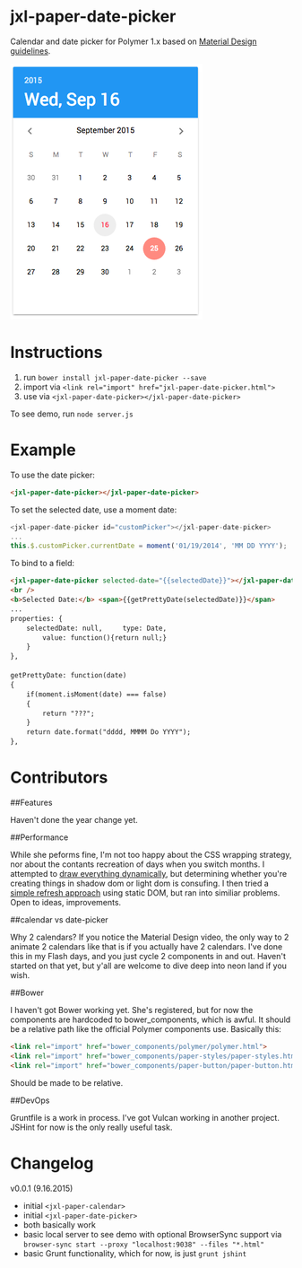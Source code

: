 # jxl-paper-date-picker

Calendar and date picker for Polymer 1.x based on [Material Design guidelines](https://www.google.com/design/spec/components/pickers.html#pickers-date-pickers).

![logo](jxl-paper-date-picker.png)

# Instructions

1. run `bower install jxl-paper-date-picker --save`
2. import via `<link rel="import" href="jxl-paper-date-picker.html">`
3. use via `<jxl-paper-date-picker></jxl-paper-date-picker>`

To see demo, run `node server.js`

# Example

To use the date picker:

```html
<jxl-paper-date-picker></jxl-paper-date-picker>
```
To set the selected date, use a moment date:

```javascript
<jxl-paper-date-picker id="customPicker"></jxl-paper-date-picker>
...
this.$.customPicker.currentDate = moment('01/19/2014', 'MM DD YYYY');
```

To bind to a field:
```html
<jxl-paper-date-picker selected-date="{{selectedDate}}"></jxl-paper-date-picker>
<br />
<b>Selected Date:</b> <span>{{getPrettyDate(selectedDate)}}</span>
...
properties: {
	selectedDate: null,		type: Date,
		value: function(){return null;}
	}
},

getPrettyDate: function(date)
{
	if(moment.isMoment(date) === false)
	{
		return "???";
	}
	return date.format("dddd, MMMM Do YYYY");
},
```



# Contributors

##Features

Haven't done the year change yet.

##Performance

While she peforms fine, I'm not too happy about the CSS wrapping strategy, nor about the contants recreation of days when you switch months. I attempted to [draw everything dynamically](https://github.com/JesterXL/Starting-Strength-Polymer/blob/refactor-calendar/src/client/jxl-calendar.html), but determining whether you're creating things in shadow dom or light dom is consufing. I then tried a [simple refresh approach](https://github.com/JesterXL/Starting-Strength-Polymer/blob/manual-refactor-calendar/src/client/jxl-calendar.html) using static DOM, but ran into similiar problems. Open to ideas, improvements.

##calendar vs date-picker

Why 2 calendars? If you notice the Material Design video, the only way to 2 animate 2 calendars like that is if you actually have 2 calendars. I've done this in my Flash days, and you just cycle 2 components in and out. Haven't started on that yet, but y'all are welcome to dive deep into neon land if you wish.

##Bower

I haven't got Bower working yet. She's registered, but for now the components are hardcoded to bower_components, which is awful. It should be a relative path like the official Polymer components use. Basically this:

```html
<link rel="import" href="bower_components/polymer/polymer.html">
<link rel="import" href="bower_components/paper-styles/paper-styles.html">
<link rel="import" href="bower_components/paper-button/paper-button.html">
```
Should be made to be relative.

##DevOps

Gruntfile is a work in process. I've got Vulcan working in another project. JSHint for now is the only really useful task.


# Changelog

v0.0.1 (9.16.2015)

- initial `<jxl-paper-calendar>`
- initial `<jxl-paper-date-picker>`
- both basically work
- basic local server to see demo with optional BrowserSync support via `browser-sync start --proxy "localhost:9038" --files "*.html"`
- basic Grunt functionality, which for now, is just `grunt jshint`